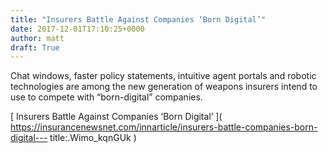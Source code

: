 ```yaml
---
title: "Insurers Battle Against Companies ‘Born Digital’"
date: 2017-12-01T17:10:25+0000
author: matt
draft: True
---
```

Chat windows, faster policy statements, intuitive agent portals and robotic technologies are among the new generation of weapons insurers intend to use to compete with “born-digital” companies.

[ Insurers Battle Against Companies ‘Born Digital’ ]( https://insurancenewsnet.com/innarticle/insurers-battle-companies-born-digital---
title:.Wimo_kqnGUk )
